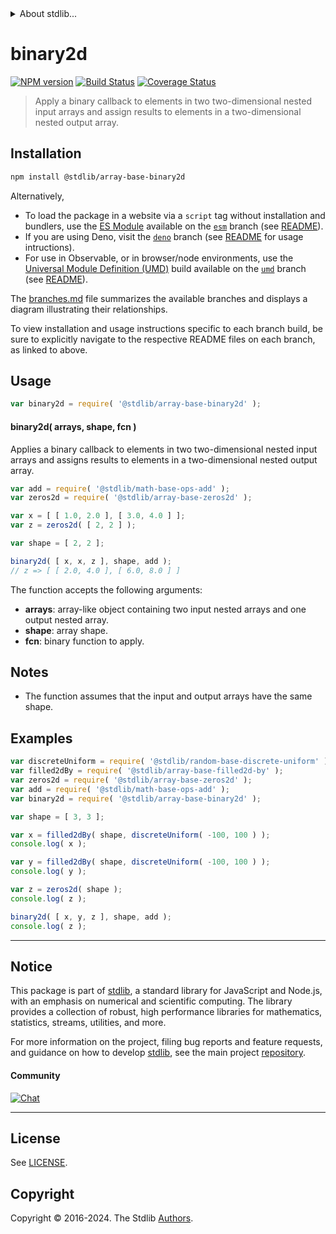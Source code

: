 <!--

@license Apache-2.0

Copyright (c) 2023 The Stdlib Authors.

Licensed under the Apache License, Version 2.0 (the "License");
you may not use this file except in compliance with the License.
You may obtain a copy of the License at

   http://www.apache.org/licenses/LICENSE-2.0

Unless required by applicable law or agreed to in writing, software
distributed under the License is distributed on an "AS IS" BASIS,
WITHOUT WARRANTIES OR CONDITIONS OF ANY KIND, either express or implied.
See the License for the specific language governing permissions and
limitations under the License.

-->


<details>
  <summary>
    About stdlib...
  </summary>
  <p>We believe in a future in which the web is a preferred environment for numerical computation. To help realize this future, we've built stdlib. stdlib is a standard library, with an emphasis on numerical and scientific computation, written in JavaScript (and C) for execution in browsers and in Node.js.</p>
  <p>The library is fully decomposable, being architected in such a way that you can swap out and mix and match APIs and functionality to cater to your exact preferences and use cases.</p>
  <p>When you use stdlib, you can be absolutely certain that you are using the most thorough, rigorous, well-written, studied, documented, tested, measured, and high-quality code out there.</p>
  <p>To join us in bringing numerical computing to the web, get started by checking us out on <a href="https://github.com/stdlib-js/stdlib">GitHub</a>, and please consider <a href="https://opencollective.com/stdlib">financially supporting stdlib</a>. We greatly appreciate your continued support!</p>
</details>

# binary2d

[![NPM version][npm-image]][npm-url] [![Build Status][test-image]][test-url] [![Coverage Status][coverage-image]][coverage-url] <!-- [![dependencies][dependencies-image]][dependencies-url] -->

> Apply a binary callback to elements in two two-dimensional nested input arrays and assign results to elements in a two-dimensional nested output array.

<section class="intro">

</section>

<!-- /.intro -->

<section class="installation">

## Installation

```bash
npm install @stdlib/array-base-binary2d
```

Alternatively,

-   To load the package in a website via a `script` tag without installation and bundlers, use the [ES Module][es-module] available on the [`esm`][esm-url] branch (see [README][esm-readme]).
-   If you are using Deno, visit the [`deno`][deno-url] branch (see [README][deno-readme] for usage intructions).
-   For use in Observable, or in browser/node environments, use the [Universal Module Definition (UMD)][umd] build available on the [`umd`][umd-url] branch (see [README][umd-readme]).

The [branches.md][branches-url] file summarizes the available branches and displays a diagram illustrating their relationships.

To view installation and usage instructions specific to each branch build, be sure to explicitly navigate to the respective README files on each branch, as linked to above.

</section>

<section class="usage">

## Usage

```javascript
var binary2d = require( '@stdlib/array-base-binary2d' );
```

#### binary2d( arrays, shape, fcn )

Applies a binary callback to elements in two two-dimensional nested input arrays and assigns results to elements in a two-dimensional nested output array.

```javascript
var add = require( '@stdlib/math-base-ops-add' );
var zeros2d = require( '@stdlib/array-base-zeros2d' );

var x = [ [ 1.0, 2.0 ], [ 3.0, 4.0 ] ];
var z = zeros2d( [ 2, 2 ] );

var shape = [ 2, 2 ];

binary2d( [ x, x, z ], shape, add );
// z => [ [ 2.0, 4.0 ], [ 6.0, 8.0 ] ]
```

The function accepts the following arguments:

-   **arrays**: array-like object containing two input nested arrays and one output nested array.
-   **shape**: array shape.
-   **fcn**: binary function to apply.

</section>

<!-- /.usage -->

<section class="notes">

## Notes

-   The function assumes that the input and output arrays have the same shape.

</section>

<!-- /.notes -->

<section class="examples">

## Examples

<!-- eslint no-undef: "error" -->

```javascript
var discreteUniform = require( '@stdlib/random-base-discrete-uniform' ).factory;
var filled2dBy = require( '@stdlib/array-base-filled2d-by' );
var zeros2d = require( '@stdlib/array-base-zeros2d' );
var add = require( '@stdlib/math-base-ops-add' );
var binary2d = require( '@stdlib/array-base-binary2d' );

var shape = [ 3, 3 ];

var x = filled2dBy( shape, discreteUniform( -100, 100 ) );
console.log( x );

var y = filled2dBy( shape, discreteUniform( -100, 100 ) );
console.log( y );

var z = zeros2d( shape );
console.log( z );

binary2d( [ x, y, z ], shape, add );
console.log( z );
```

</section>

<!-- /.examples -->

<!-- Section for related `stdlib` packages. Do not manually edit this section, as it is automatically populated. -->

<section class="related">

</section>

<!-- /.related -->

<!-- Section for all links. Make sure to keep an empty line after the `section` element and another before the `/section` close. -->


<section class="main-repo" >

* * *

## Notice

This package is part of [stdlib][stdlib], a standard library for JavaScript and Node.js, with an emphasis on numerical and scientific computing. The library provides a collection of robust, high performance libraries for mathematics, statistics, streams, utilities, and more.

For more information on the project, filing bug reports and feature requests, and guidance on how to develop [stdlib][stdlib], see the main project [repository][stdlib].

#### Community

[![Chat][chat-image]][chat-url]

---

## License

See [LICENSE][stdlib-license].


## Copyright

Copyright &copy; 2016-2024. The Stdlib [Authors][stdlib-authors].

</section>

<!-- /.stdlib -->

<!-- Section for all links. Make sure to keep an empty line after the `section` element and another before the `/section` close. -->

<section class="links">

[npm-image]: http://img.shields.io/npm/v/@stdlib/array-base-binary2d.svg
[npm-url]: https://npmjs.org/package/@stdlib/array-base-binary2d

[test-image]: https://github.com/stdlib-js/array-base-binary2d/actions/workflows/test.yml/badge.svg?branch=v0.2.1
[test-url]: https://github.com/stdlib-js/array-base-binary2d/actions/workflows/test.yml?query=branch:v0.2.1

[coverage-image]: https://img.shields.io/codecov/c/github/stdlib-js/array-base-binary2d/main.svg
[coverage-url]: https://codecov.io/github/stdlib-js/array-base-binary2d?branch=main

<!--

[dependencies-image]: https://img.shields.io/david/stdlib-js/array-base-binary2d.svg
[dependencies-url]: https://david-dm.org/stdlib-js/array-base-binary2d/main

-->

[chat-image]: https://img.shields.io/gitter/room/stdlib-js/stdlib.svg
[chat-url]: https://app.gitter.im/#/room/#stdlib-js_stdlib:gitter.im

[stdlib]: https://github.com/stdlib-js/stdlib

[stdlib-authors]: https://github.com/stdlib-js/stdlib/graphs/contributors

[umd]: https://github.com/umdjs/umd
[es-module]: https://developer.mozilla.org/en-US/docs/Web/JavaScript/Guide/Modules

[deno-url]: https://github.com/stdlib-js/array-base-binary2d/tree/deno
[deno-readme]: https://github.com/stdlib-js/array-base-binary2d/blob/deno/README.md
[umd-url]: https://github.com/stdlib-js/array-base-binary2d/tree/umd
[umd-readme]: https://github.com/stdlib-js/array-base-binary2d/blob/umd/README.md
[esm-url]: https://github.com/stdlib-js/array-base-binary2d/tree/esm
[esm-readme]: https://github.com/stdlib-js/array-base-binary2d/blob/esm/README.md
[branches-url]: https://github.com/stdlib-js/array-base-binary2d/blob/main/branches.md

[stdlib-license]: https://raw.githubusercontent.com/stdlib-js/array-base-binary2d/main/LICENSE

</section>

<!-- /.links -->
